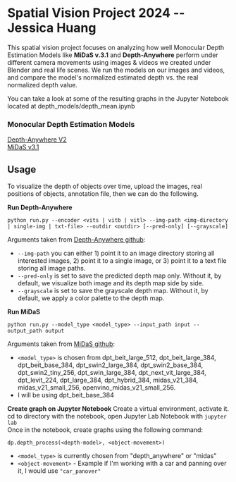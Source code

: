 # **Spatial Vision Project 2024 -- Jessica Huang**

This spatial vision project focuses on analyzing how well Monocular Depth Estimation Models like **MiDaS v.3.1** and **Depth-Anywhere** perform under different camera movements using images & videos we created under Blender and real life scenes. We run the models on our images and videos, and compare the model's normalized estimated depth vs. the real normalized depth value.

You can take a look at some of the resulting graphs in the Jupyter Notebook located at depth_models/depth_mean.ipynb

### Monocular Depth Estimation Models

[Depth-Anywhere V2](https://github.com/LiheYoung/Depth-Anything)  
[MiDaS v3.1](https://github.com/isl-org/MiDaS)

## Usage

To visualize the depth of objects over time, upload the images, real positions of objects, annotation file, then we can do the following.

**Run Depth-Anywhere**

```
python run.py --encoder <vits | vitb | vitl> --img-path <img-directory | single-img | txt-file> --outdir <outdir> [--pred-only] [--grayscale]
```

Arguments taken from [Depth-Anywhere github](https://github.com/LiheYoung/Depth-Anything):

- `--img-path` you can either 1) point it to an image directory storing all interested images, 2) point it to a single image, or 3) point it to a text file storing all image paths.
- `--pred-only` is set to save the predicted depth map only. Without it, by default, we visualize both image and its depth map side by side.
- `--grayscale` is set to save the grayscale depth map. Without it, by default, we apply a color palette to the depth map.

**Run MiDaS**

```
python run.py --model_type <model_type> --input_path input --output_path output
```

Arguments taken from [MiDaS github](https://github.com/isl-org/MiDaS):

- `<model_type>` is chosen from dpt_beit_large_512, dpt_beit_large_384, dpt_beit_base_384, dpt_swin2_large_384, dpt_swin2_base_384, dpt_swin2_tiny_256, dpt_swin_large_384, dpt_next_vit_large_384, dpt_levit_224, dpt_large_384, dpt_hybrid_384, midas_v21_384, midas_v21_small_256, openvino_midas_v21_small_256.
- I will be using dpt_beit_base_384

**Create graph on Jupyter Notebook**
Create a virtual environment, activate it. cd to directory with the notebook, open Jupyter Lab Notebook with `jupyter lab`  
Once in the notebook, create graphs using the following command:

```
dp.depth_process(<depth-model>, <object-movement>)
```

- `<model_type>` is currently chosen from "depth_anywhere" or "midas"
- `<object-movement>` - Example if I'm working with a car and panning over it, I would use `"car_panover"`

